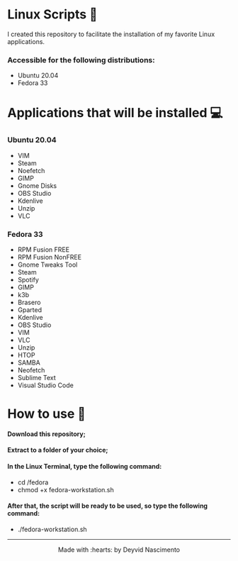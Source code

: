 # Linux Scripts :pushpin:

I created this repository to facilitate the installation of my favorite Linux applications.

### Accessible for the following distributions:

* Ubuntu 20.04
* Fedora 33

# Applications that will be installed :computer:

### Ubuntu 20.04
* VIM
* Steam
* Noefetch
* GIMP
* Gnome Disks
* OBS Studio
* Kdenlive
* Unzip
* VLC

### Fedora 33

* RPM Fusion FREE
* RPM Fusion NonFREE
* Gnome Tweaks Tool
* Steam
* Spotify
* GIMP
* k3b
* Brasero
* Gparted
* Kdenlive
* OBS Studio
* VIM
* VLC
* Unzip
* HTOP
* SAMBA
* Neofetch
* Sublime Text
* Visual Studio Code


# How to use :rocket:

#### Download this repository;
#### Extract to a folder of your choice;
#### In the Linux Terminal, type the following command:
* cd /fedora
* chmod +x fedora-workstation.sh
#### After that, the script will be ready to be used, so type the following command:
* ./fedora-workstation.sh 

---

<p align="center">Made with :hearts: by Deyvid Nascimento</p>
